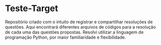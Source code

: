 # Teste-Target
Repositório criado com o intuito de registrar e compartilhar resoluções de questões.
Aqui encontrará diferentes arquivos de códigos para a resolução de cada uma das questões propostas.
Resolvi utilizar a linguagem de programação Python, por maior familiaridade e flexibilidade.
